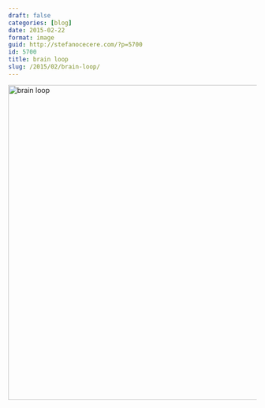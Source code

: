 ```yaml
---
draft: false
categories: [blog]
date: 2015-02-22
format: image
guid: http://stefanocecere.com/?p=5700
id: 5700
title: brain loop
slug: /2015/02/brain-loop/
---
```


<img class="alignnone size-full wp-image-5701" src="http://stefanocecere.com/wp-content/uploads/sites/3/2015/03/brain-loop.jpg" alt="brain loop" width="640" height="640" srcset="http://stefanocecere.com/wp-content/uploads/sites/3/2015/03/brain-loop.jpg 640w, http://stefanocecere.com/wp-content/uploads/sites/3/2015/03/brain-loop-150x150.jpg 150w, http://stefanocecere.com/wp-content/uploads/sites/3/2015/03/brain-loop-300x300.jpg 300w" sizes="(max-width: 640px) 100vw, 640px" />